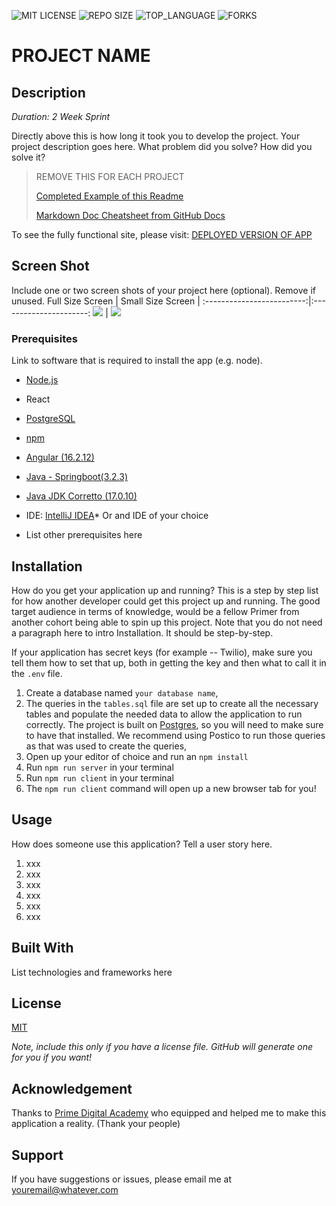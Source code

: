 ![MIT LICENSE](https://img.shields.io/github/license/scottbromander/the_marketplace.svg?style=flat-square)
![REPO SIZE](https://img.shields.io/github/repo-size/scottbromander/the_marketplace.svg?style=flat-square)
![TOP_LANGUAGE](https://img.shields.io/github/languages/top/scottbromander/the_marketplace.svg?style=flat-square)
![FORKS](https://img.shields.io/github/forks/scottbromander/the_marketplace.svg?style=social)

# PROJECT NAME

## Description

_Duration: 2 Week Sprint_

Directly above this is how long it took you to develop the project. Your project description goes here. What problem did you solve? How did you solve it?  


> REMOVE THIS FOR EACH PROJECT
> 
> [Completed Example of this Readme](https://github.com/blakesmithmn/weekend-sql-to-do-list/blob/main/README.md)
>
> [Markdown Doc Cheatsheet from GitHub Docs](https://docs.github.com/en/get-started/writing-on-github/getting-started-with-writing-and-formatting-on-github/basic-writing-and-formatting-syntax#GitHub-flavored-markdown)

To see the fully functional site, please visit: [DEPLOYED VERSION OF APP](https://www.heroku.com)

## Screen Shot

Include one or two screen shots of your project here (optional). Remove if unused.
Full Size Screen           |   Small Size Screen     |
:-------------------------:|:----------------------:
![](./imgURL)  | ![](./imgUrl)

### Prerequisites

Link to software that is required to install the app (e.g. node).
 

- [Node.js](https://nodejs.org/en/)
- React
- [PostgreSQL](https://www.postgresql.org/download/)
- [npm](https://docs.npmjs.com/downloading-and-installing-node-js-and-npm)
- [Angular (16.2.12)](https://angular.io/guide/setup-local)
- [Java - Springboot(3.2.3)](https://spring.io/blog/2024/02/22/spring-boot-3-2-3-available-now)
- [Java JDK Corretto (17.0.10)](https://www.oracle.com/java/technologies/javase/17-0-10-relnotes.html)
- IDE: [IntelliJ IDEA](https://www.jetbrains.com/idea/download/)* Or and IDE of your choice

- List other prerequisites here

## Installation

How do you get your application up and running? This is a step by step list for how another developer could get this project up and running. The good target audience in terms of knowledge, would be a fellow Primer from another cohort being able to spin up this project. Note that you do not need a paragraph here to intro Installation. It should be step-by-step.

If your application has secret keys (for example --  Twilio), make sure you tell them how to set that up, both in getting the key and then what to call it in the `.env` file.

1. Create a database named `your database name`,
2. The queries in the `tables.sql` file are set up to create all the necessary tables and populate the needed data to allow the application to run correctly. The project is built on [Postgres](https://www.postgresql.org/download/), so you will need to make sure to have that installed. We recommend using Postico to run those queries as that was used to create the queries, 
3. Open up your editor of choice and run an `npm install`
4. Run `npm run server` in your terminal
5. Run `npm run client` in your terminal
6. The `npm run client` command will open up a new browser tab for you!

## Usage
How does someone use this application? Tell a user story here.

1. xxx
2. xxx
3. xxx
4. xxx
5. xxx
6. xxx


## Built With

List technologies and frameworks here

## License
[MIT](https://choosealicense.com/licenses/mit/)

_Note, include this only if you have a license file. GitHub will generate one for you if you want!_

## Acknowledgement
Thanks to [Prime Digital Academy](www.primeacademy.io) who equipped and helped me to make this application a reality. (Thank your people)

## Support
If you have suggestions or issues, please email me at [youremail@whatever.com](www.google.com)
